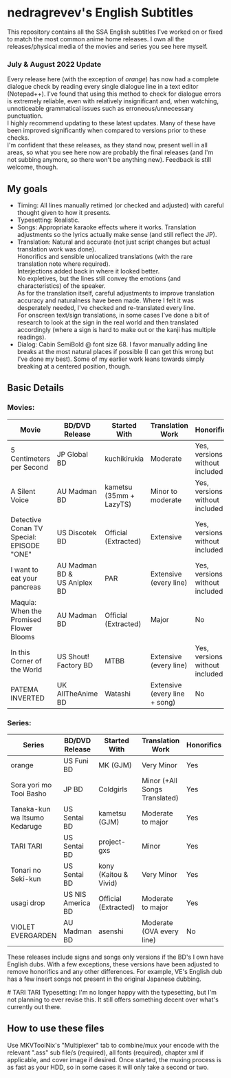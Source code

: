 # nedragrevev's English Subtitles

This repository contains all the SSA English subtitles I've worked on or fixed to match the most common anime home releases. I own all the releases/physical media of the movies and series you see here myself.<br/>

### July & August 2022 Update

Every release here (with the exception of *orange*) has now had a complete dialogue check by reading every single dialogue line in a text editor (Notepad++). I've found that using this method to check for dialogue errors is extremely reliable, even with relatively insignificant and, when watching, unnoticeable grammatical issues such as erroneous/unnecessary punctuation.<br/>
I highly recommend updating to these latest updates. Many of these have been improved significantly when compared to versions prior to these checks.<br/>
I'm confident that these releases, as they stand now, present well in all areas, so what you see here now are probably the final releases (and I'm not subbing anymore, so there won't be anything new). Feedback is still welcome, though.

## My goals

- Timing: All lines manually retimed (or checked and adjusted) with careful thought given to how it presents.
- Typesetting: Realistic.
- Songs: Appropriate karaoke effects where it works. Translation adjustments so the lyrics actually make sense (and still reflect the JP).
- Translation: Natural and accurate (not just script changes but actual translation work was done).<br/>Honorifics and sensible unlocalized translations (with the rare translation note where required).<br/>Interjections added back in where it looked better.<br/>No expletives, but the lines still convey the emotions (and characteristics) of the speaker.<br/>As for the translation itself, careful adjustments to improve translation accuracy and naturalness have been made. Where I felt it was desperately needed, I've checked and re-translated every line.<br/>For onscreen text/sign translations, in some cases I've done a bit of research to look at the sign in the real world and then translated accordingly (where a sign is hard to make out or the kanji has multiple readings).
- Dialog: Cabin SemiBold @ font size 68. I favor manually adding line breaks at the most natural places if possible (I can get this wrong but I've done my best). Some of my earlier work leans towards simply breaking at a centered position, though.

## Basic Details
### Movies:
|Movie|BD/DVD Release|Started With|Translation Work|Honorifics|Timing Work|Typesetting Work|Last Modified|
|--------|--------|--------|--------|--------|--------|--------|--------|
|5 Centimeters per Second|JP Global BD|kuchikirukia|Moderate|Yes, versions without included|All lines|Major<br/>Completely new|07/2022|
|A Silent Voice|AU Madman BD|kametsu (35mm \+ LazyTS)|Minor to moderate|Yes, versions without included|All lines|Moderate|07/2022|
|Detective Conan TV Special: EPISODE "ONE"|US Discotek BD|Official (Extracted)|Extensive|Yes, versions without included|All lines|Extensive<br/>Completely new|09/2022|
|I want to eat your pancreas|AU Madman BD &<br/>US Aniplex BD|PAR|Extensive<br/>(every line)|Yes, versions without included|All lines|Extensive<br/>Completely new|07/2022|
|Maquia: When the Promised Flower Blooms|AU Madman BD|Official (Extracted)|Major|No|All lines|Yes (One Sign)|09/2022|
|In this Corner of the World|US Shout! Factory BD|MTBB|Extensive<br/>(every line)|Yes, versions without included|All lines|Moderate to major|07/2022|
|PATEMA INVERTED|UK AllTheAnime BD|Watashi|Extensive<br/>(every line + song)|No|All lines|N/A|07/2022|

### Series:
|Series|BD/DVD Release|Started With|Translation Work|Honorifics|Timing Work|Typesetting Work|Last Modified|
|--------|--------|--------|--------|--------|--------|--------|--------|
|orange|US Funi BD|MK (GJM)|Very Minor|Yes|All lines|Very minor fixes|03/2022|
|Sora yori mo Tooi Basho|JP BD|Coldgirls|Minor (+All Songs Translated)|Yes|All lines|Moderate|07/2022|
|Tanaka-kun wa Itsumo Kedaruge|US Sentai BD|kametsu (GJM)|Moderate to major|Yes|All lines|Moderate to major|11/2022|
|TARI TARI|US Sentai BD|project-gxs|Minor|Yes|All lines|Major \#|07/2022|
|Tonari no Seki-kun|US Sentai BD|kony (Kaitou & Vivid)|Very Minor|Yes|All Lines (As of 01/2022)|Minor fixes to match encode|08/2022|
|usagi drop|US NIS America BD|Official (Extracted)|Moderate to major|Yes|All lines|Extensive<br/>Completely new|07/2022|
|VIOLET EVERGARDEN|AU Madman BD|asenshi|Moderate<br/>(OVA every line)|No|All lines|Minor fixes|07/2022|

These releases include signs and songs only versions if the BD's I own have English dubs. With a few exceptions, these versions have been adjusted to remove honorifics and any other differences. For example, VE's English dub has a few insert songs not present in the original Japanese dubbing.

\# TARI TARI Typesetting: I'm no longer happy with the typesetting, but I'm not planning to ever revise this. It still offers something decent over what's currently out there.

## How to use these files
Use MKVToolNix's "Multiplexer" tab to combine/mux your encode with the relevant ".ass" sub file/s (required), all fonts (required), chapter xml if applicable, and cover image if desired. Once started, the muxing process is as fast as your HDD, so in some cases it will only take a second or two.